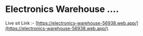 # Electronics Warehouse ....
Live sit Link :- [https://electronics-warehouse-56938.web.app/](https://electronics-warehouse-56938.web.app/).





